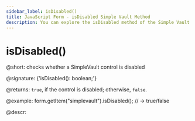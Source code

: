 ```yaml
---
sidebar_label: isDisabled()
title: JavaScript Form - isDisabled Simple Vault Method 
description: You can explore the isDisabled method of the Simple Vault control of Form in the documentation of the DHTMLX JavaScript UI library. Browse developer guides and API reference, try out code examples and live demos, and download a free 30-day evaluation version of DHTMLX Suite.
---
```


# isDisabled()

@short: checks whether a SimpleVault control is disabled

@signature: {'isDisabled(): boolean;'}

@returns:
`true`, if the control is disabled; otherwise, `false`.

@example:
form.getItem("simplevault").isDisabled(); 
// -> true/false

@descr:
